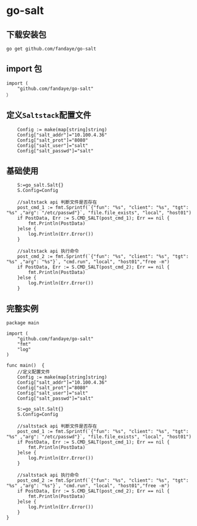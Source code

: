 # go-salt

## 下载安装包
   
    go get github.com/fandaye/go-salt
   
## import 包

    import (
    	"github.com/fandaye/go-salt"
    ）
    
## 定义`Saltstack`配置文件

    	Config := make(map[string]string)
    	Config["salt_addr"]="10.100.4.36"
    	Config["salt_prot"]="8080"
    	Config["salt_user"]="salt"
    	Config["salt_passwd"]="salt"
    
## 基础使用

    	S:=go_salt.Salt{}
    	S.Config=Config
    	
    	//saltstack api 判断文件是否存在
    	post_cmd_1 := fmt.Sprintf(`{"fun": "%s", "client": "%s", "tgt": "%s" ,"arg": "/etc/passwd"}`, "file.file_exists", "local", "host01")
    	if PostData, Err := S.CMD_SALT(post_cmd_1); Err == nil {
    		fmt.Println(PostData)
    	}else {
    		log.Println(Err.Error())
    	}
    
    	//saltstack api 执行命令
    	post_cmd_2 := fmt.Sprintf(`{"fun": "%s", "client": "%s", "tgt": "%s" ,"arg": "%s"}`, "cmd.run", "local", "host01","free -m")
    	if PostData, Err := S.CMD_SALT(post_cmd_2); Err == nil {
    		fmt.Println(PostData)
    	}else {
    		log.Println(Err.Error())
    	}
      
## 完整实例

    package main
    
    import (
    	"github.com/fandaye/go-salt"
    	"fmt"
    	"log"
    )
    
    func main()  {
    	//定义配置文件
    	Config := make(map[string]string)
    	Config["salt_addr"]="10.100.4.36"
    	Config["salt_prot"]="8080"
    	Config["salt_user"]="salt"
    	Config["salt_passwd"]="salt"
    
    	S:=go_salt.Salt{}
    	S.Config=Config
    	
    	//saltstack api 判断文件是否存在
    	post_cmd_1 := fmt.Sprintf(`{"fun": "%s", "client": "%s", "tgt": "%s" ,"arg": "/etc/passwd"}`, "file.file_exists", "local", "host01")
    	if PostData, Err := S.CMD_SALT(post_cmd_1); Err == nil {
    		fmt.Println(PostData)
    	}else {
    		log.Println(Err.Error())
    	}
    
    	//saltstack api 执行命令
    	post_cmd_2 := fmt.Sprintf(`{"fun": "%s", "client": "%s", "tgt": "%s" ,"arg": "%s"}`, "cmd.run", "local", "host01","free -m")
    	if PostData, Err := S.CMD_SALT(post_cmd_2); Err == nil {
    		fmt.Println(PostData)
    	}else {
    		log.Println(Err.Error())
    	}
    }
